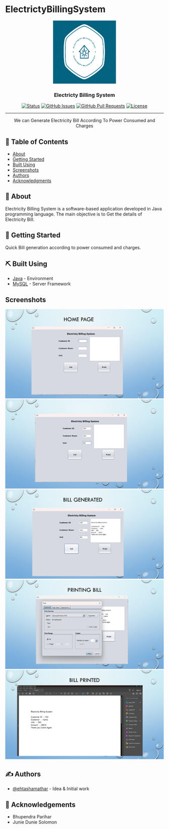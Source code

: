 # ElectrictyBillingSystem


<p align="center">
  <a href="" rel="noopener">
 <img width=200px height=200px src="Pictures/Logo.png" alt="Project logo"></a>
</p>

<h3 align="center">Electricty Billing System</h3>

<div align="center">

  [![Status](https://img.shields.io/badge/status-active-success.svg)]() 
  [![GitHub Issues](https://img.shields.io/github/issues/kylelobo/The-Documentation-Compendium.svg)](https://github.com/kylelobo/The-Documentation-Compendium/issues)
  [![GitHub Pull Requests](https://img.shields.io/github/issues-pr/kylelobo/The-Documentation-Compendium.svg)](https://github.com/kylelobo/The-Documentation-Compendium/pulls)
  [![License](https://img.shields.io/badge/license-MIT-blue.svg)](/LICENSE)

</div>

---

<p align="center"> We can Generate Electricity Bill According To Power Consumed and Charges
    <br> 
</p>

## 📝 Table of Contents
- [About](#about)
- [Getting Started](#getting_started)
- [Built Using](#built_using)
- [Screenshots](#screenshots)
- [Authors](#authors)
- [Acknowledgments](#acknowledgement)

## 🧐 About <a name = "about"></a>
Electricity Billing System is a software-based application developed in Java programming language. 
The main objective is to Get the details of Electricity Bill.


## 🏁 Getting Started <a name = "getting_started"></a>
Quick Bill generation according to power consumed and charges.



## ⛏️ Built Using <a name = "built_using"></a>
- [Java](https://www.java.com/en/) - Environment
- [MySQL](https://www.mysql.com/) - Server Framework

## Screenshots<a name = "screenshots"></a>

<img src ="Pictures/1.jpg">
<img src ="Pictures/2.jpg">
<img src ="Pictures/3.jpg">
<img src ="Pictures/4.jpg">
<img src ="Pictures/5.jpg">


## ✍️ Authors <a name = "authors"></a>
- [@ehtashamathar](https://github.com/ehtashamathar) - Idea & Initial work



## 🎉 Acknowledgements <a name = "acknowledgement"></a>
- Bhupendra Parihar
- Junie Dunie Solomon

